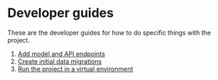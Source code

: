 # Developer guides

These are the developer guides for how to do specific things with the project.

1. [Add model and API endpoints](add-model-and-api-endpoints.md)
1. [Create initial data migrations](create-initial-data-migrations.md)
1. [Run the project in a virtual environment](run-local.md)
